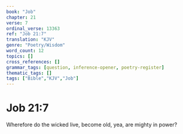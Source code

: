 ```yaml
---
book: "Job"
chapter: 21
verse: 7
ordinal_verse: 13363
ref: "Job 21:7"
translation: "KJV"
genre: "Poetry/Wisdom"
word_count: 12
topics: []
cross_references: []
grammar_tags: [question, inference-opener, poetry-register]
thematic_tags: []
tags: ["Bible","KJV","Job"]
---
```


# Job 21:7

Wherefore do the wicked live, become old, yea, are mighty in power?
